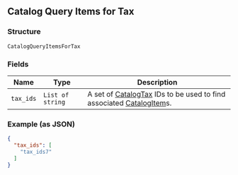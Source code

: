 ## Catalog Query Items for Tax

### Structure

`CatalogQueryItemsForTax`

### Fields

| Name | Type | Description |
|  --- | --- | --- |
| `tax_ids` | `List of string` | A set of [CatalogTax](#type-catalogtax) IDs to be used to find associated [CatalogItem](#type-catalogitem)s. |

### Example (as JSON)

```json
{
  "tax_ids": [
    "tax_ids7"
  ]
}
```

